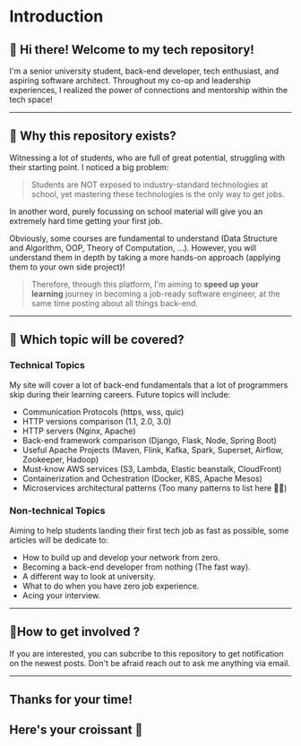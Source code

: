 <!-- Tite -->

# Introduction

<!-- ## Main Body -->

## 👋 Hi there! Welcome to my tech repository!

I'm a senior university student, back-end developer, tech enthusiast, and aspiring software architect.
Throughout my co-op and leadership experiences, I realized the power of connections and mentorship within the tech space!

---

## **🤔 Why this repository exists?**

Witnessing a lot of students, who are full of great potential, struggling with their starting point. I noticed a big problem:

> Students are NOT exposed to industry-standard technologies at school, yet mastering these technologies is the only way to get jobs.

In another word, purely focussing on school material will give you an extremely hard time getting your first job.

Obviously, some courses are fundamental to understand (Data Structure and Algorithm, OOP, Theory of Computation, ...). However, you will understand them in depth by taking a more hands-on approach (applying them to your own side project)!

> Therefore, through this platform, I'm aiming to **speed up your learning** journey in becoming a job-ready software engineer, at the same time posting about all things back-end.

---

## **🤔 Which topic will be covered?**

### **Technical Topics**

My site will cover a lot of back-end fundamentals that a lot of programmers skip during their learning careers. Future topics will include:

- Communication Protocols (https, wss, quic)
- HTTP versions comparison (1.1, 2.0, 3.0)
- HTTP servers (Nginx, Apache)
- Back-end framework comparison (Django, Flask, Node, Spring Boot)
- Useful Apache Projects (Maven, Flink, Kafka, Spark, Superset, Airflow, Zookeeper, Hadoop)
- Must-know AWS services (S3, Lambda, Elastic beanstalk, CloudFront)
- Containerization and Ochestration (Docker, K8S, Apache Mesos)
- Microservices architectural patterns (Too many patterns to list here 🙁🙁)

### **Non-technical Topics**

Aiming to help students landing their first tech job as fast as possible, some articles will be dedicate to:

- How to build up and develop your network from zero.
- Becoming a back-end developer from nothing (The fast way).
- A different way to look at university.
- What to do when you have zero job experience.
- Acing your interview.

---

## **🤔How to get involved ?**

If you are interested, you can subcribe to this repository to get notification on the newest posts.
Don't be afraid reach out to ask me anything via email.

---

## **Thanks for your time!**

## **Here's your croissant 🥐**
